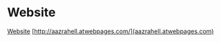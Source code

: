 # Website
<a href="aazrahell.atwebpages.com" target="_blank">Website</a>
[http://aazrahell.atwebpages.com/](aazrahell.atwebpages.com)
